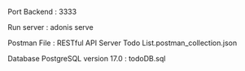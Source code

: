 Port Backend : 3333

Run server : adonis serve

Postman File : RESTful API Server Todo List.postman_collection.json

Database PostgreSQL version 17.0 : todoDB.sql
